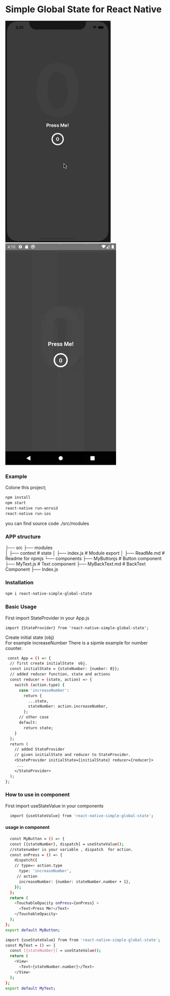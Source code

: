 # Simple Global State for React Native 
 
![Alt text](https://github.com/alperenyanc/RNStateManagement/blob/main/screens/ios.gif)
![Alt text](https://github.com/alperenyanc/RNStateManagement/blob/main/screens/android.gif)

### Example
Colone this project;

```sh
npm install
npm start
react-native run-anroid
react-native run-ios
```
you can find source code ./src/modules

### APP structure 

 ├── src
    ├── modules                    
    │   ├── context               # state 
    │   ├── index.js              # Module export
    │   ├── ReadMe.md             # Readme for npmjs
    └── components
        ├── MyButtonjs            # Button component
        ├── MyText.js             # Text component 
        ├── MyBackText.md         # BackText Component
        ├── Index.js


### Installation
 
```sh
npm i react-native-simple-global-state
```
 
### Basic Usage
 
First import StateProvider in your App.js
```shr
import {StateProvider} from 'react-native-simple-global-state';
```
Create initial state (obj)  
For example increaseNumber
There is  a sipmle example for number counter.
```sh
 const App = () => {
  // first create initialState  obj.
  const initialState = {stateNumber: {number: 0}};
  // added reducer function, state and actions
  const reducer = (state, action) => {
    switch (action.type) {
      case 'increaseNumber':
        return {
          ...state,
          stateNumber: action.increaseNumber,
        };
      // other case
      default:
        return state;
    }
  };
  return (
    // added StateProvider
    // given initialState and reducer to StateProvider.
    <StateProvider initialState={initialState} reducer={reducer}>
     ... 
    </StateProvider>
  );
};
```
### How to use in component
First import useStateValue  in your components
```sh
  import {useStateValue} from 'react-native-simple-global-state';
```
#### usage in component
```sh
  const MyButton = () => {
  const [{stateNumber}, dispatch] = useStateValue();
  //statenumber is your variable , dispatch  for action.
  const onPress = () => {
    dispatch({
    // type=> action.type
      type: 'increaseNumber',
     // action
      increaseNumber: {number: stateNumber.number + 1},
    });
  };
  return (
    <TouchableOpacity onPress={onPress} >
      <Text>Press Me!</Text>
    </TouchableOpacity>
  );
};
export default MyButton;
```
```sh
import {useStateValue} from from 'react-native-simple-global-state';
const MyText = () => {
  const [{stateNumber}] = useStateValue();
  return (
    <View>
      <Text>{stateNumber.number}</Text>
    </View>
  );
};
export default MyText;
```
 
